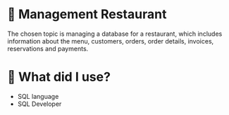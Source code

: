 # 🍴 Management Restaurant
The chosen topic is managing a database for a restaurant, which includes information about the menu, customers, orders, order details, invoices, reservations and payments.

# 🔧 What did I use?
- SQL language
- SQL Developer
